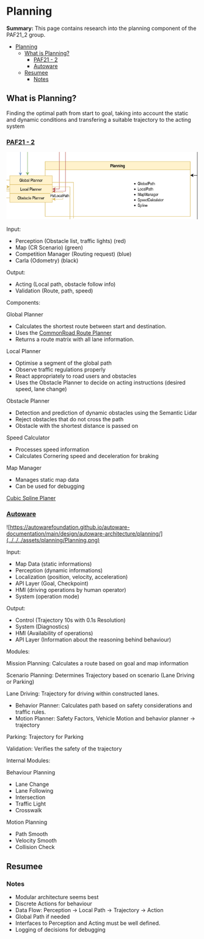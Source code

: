 # Planning

**Summary:** This page contains research into the planning component of the PAF21_2 group.

- [Planning](#planning)
  - [What is Planning?](#what-is-planning)
    - [PAF21 - 2](#paf21---2)
    - [Autoware](#autoware)
  - [Resumee](#resumee)
    - [Notes](#notes)

## What is Planning?

Finding the optimal path from start to goal, taking into account the static and dynamic conditions and transfering a suitable trajectory to the acting system

### [PAF21 - 2](https://github.com/ll7/paf21-2)

![Planning](../../../assets/planning/Planning_paf21.png)

Input:

- Perception (Obstacle list, traffic lights) (red)
- Map (CR Scenario) (green)
- Competition Manager (Routing request) (blue)
- Carla (Odometry) (black)

Output:

- Acting (Local path, obstacle follow info)
- Validation (Route, path, speed)

Components:

Global Planner

- Calculates the shortest route between start and destination.
- Uses the [CommonRoad Route Planner](https://commonroad.in.tum.de/tools/route-planner)
- Returns a route matrix with all lane information.

Local Planner

- Optimise a segment of the global path
- Observe traffic regulations properly
- React appropriately to road users and obstacles
- Uses the Obstacle Planner to decide on acting instructions (desired speed, lane change)

Obstacle Planner

- Detection and prediction of dynamic obstacles using the Semantic Lidar
- Reject obstacles that do not cross the path
- Obstacle with the shortest distance is passed on

Speed Calculator

- Processes speed information
- Calculates Cornering speed and deceleration for braking

Map Manager

- Manages static map data
- Can be used for debugging

[Cubic Spline Planer](https://github.com/AtsushiSakai/PythonRobotics/blob/master/PathPlanning/CubicSpline/cubic_spline_planner.py)

### [Autoware](https://github.com/autowarefoundation/autoware)

![https://autowarefoundation.github.io/autoware-documentation/main/design/autoware-architecture/planning/](../../../assets/planning/Planning.png)

Input:

- Map Data (static informations)
- Perception (dynamic informations)
- Localization (position, velocity, acceleration)
- API Layer (Goal, Checkpoint)
- HMI (driving operations by human operator)
- System (operation mode)

Output:

- Control (Trajectory 10s with 0.1s Resolution)
- System (Diagnostics)
- HMI (Availability of operations)
- API Layer (Information about the reasoning behind behaviour)

Modules:

Mission Planning: Calculates a route based on goal and map information

Scenario Planning: Determines Trajectory based on scenario (Lane Driving or Parking)

Lane Driving: Trajectory for driving within constructed lanes.

- Behavior Planner: Calculates path based on safety considerations and traffic rules.
- Motion Planner: Safety Factors, Vehicle Motion and behavior planner -> trajectory

Parking: Trajectory for Parking

Validation: Verifies the safety of the trajectory

Internal Modules:

Behaviour Planning

- Lane Change
- Lane Following
- Intersection
- Traffic Light
- Crosswalk

Motion Planning

- Path Smooth
- Velocity Smooth
- Collision Check

## Resumee

### Notes

- Modular architecture seems best
- Discrete Actions for behaviour
- Data Flow: Perception -> Local Path -> Trajectory -> Action
- Global Path if needed
- Interfaces to Perception and Acting must be well defined.
- Logging of decisions for debugging
